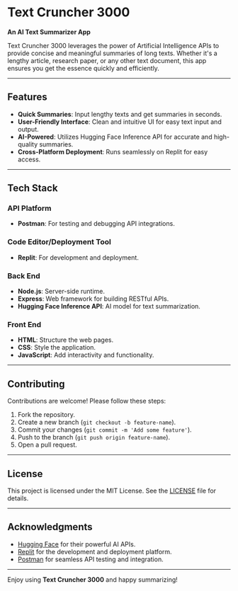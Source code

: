# Text Cruncher 3000

**An AI Text Summarizer App**

Text Cruncher 3000 leverages the power of Artificial Intelligence APIs to provide concise and meaningful summaries of long texts. Whether it's a lengthy article, research paper, or any other text document, this app ensures you get the essence quickly and efficiently.

---

## Features

- **Quick Summaries**: Input lengthy texts and get summaries in seconds.
- **User-Friendly Interface**: Clean and intuitive UI for easy text input and output.
- **AI-Powered**: Utilizes Hugging Face Inference API for accurate and high-quality summaries.
- **Cross-Platform Deployment**: Runs seamlessly on Replit for easy access.

---

## Tech Stack

### API Platform
- **Postman**: For testing and debugging API integrations.

### Code Editor/Deployment Tool
- **Replit**: For development and deployment.

### Back End
- **Node.js**: Server-side runtime.
- **Express**: Web framework for building RESTful APIs.
- **Hugging Face Inference API**: AI model for text summarization.

### Front End
- **HTML**: Structure the web pages.
- **CSS**: Style the application.
- **JavaScript**: Add interactivity and functionality.

---
## Contributing

Contributions are welcome! Please follow these steps:
1. Fork the repository.
2. Create a new branch (`git checkout -b feature-name`).
3. Commit your changes (`git commit -m 'Add some feature'`).
4. Push to the branch (`git push origin feature-name`).
5. Open a pull request.

---

## License

This project is licensed under the MIT License. See the [LICENSE](LICENSE) file for details.

---

## Acknowledgments

- [Hugging Face](https://huggingface.co/) for their powerful AI APIs.
- [Replit](https://replit.com/) for the development and deployment platform.
- [Postman](https://www.postman.com/) for seamless API testing and integration.

---

Enjoy using **Text Cruncher 3000** and happy summarizing!
